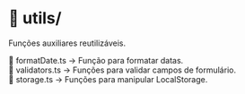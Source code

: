 # 📂 utils/
Funções auxiliares reutilizáveis.

📄 formatDate.ts → Função para formatar datas.<br/>
📄 validators.ts → Funções para validar campos de formulário.<br/>
📄 storage.ts → Funções para manipular LocalStorage.